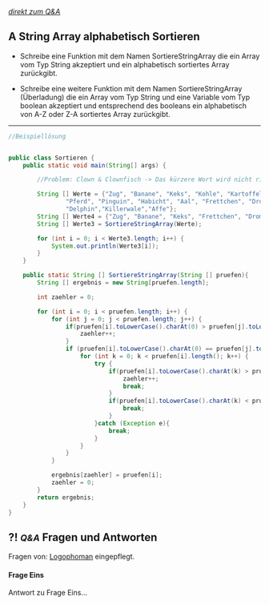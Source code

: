 *[direkt zum Q&A](#-qa-fragen-und-antworten)*

## **A** String Array alphabetisch Sortieren

- Schreibe eine Funktion mit dem Namen SortiereStringArray die ein Array vom Typ String akzeptiert und ein alphabetisch sortiertes Array zurückgibt.

- Schreibe eine weitere Funktion mit dem Namen SortiereStringArray (Überladung) die ein Array vom Typ String und eine Variable vom Typ boolean akzeptiert und entsprechend des booleans ein alphabetisch von A-Z oder Z-A sortiertes Array zurückgibt.

---

```Java
//Beispiellösung


public class Sortieren {
    public static void main(String[] args) {

        //Problem: Clown & Clownfisch -> Das kürzere Wort wird nicht richtig gefunden

        String [] Werte = {"Zug", "Banane", "Keks", "Kohle", "Kartoffel", "Tee", "Clown", "Hamster","Clownfische",
                "Pferd", "Pinguin", "Habicht", "Aal", "Frettchen", "Dromedar", "Tiger", "Truthahn", "Chinchilla", "Frosch",
                "Delphin","Killerwale","Affe"};
        String [] Werte4 = {"Zug", "Banane", "Keks", "Frettchen", "Dromedar", "Tiger"};
        String [] Werte3 = SortiereStringArray(Werte);

        for (int i = 0; i < Werte3.length; i++) {
            System.out.println(Werte3[i]);
        }
    }

    public static String [] SortiereStringArray(String [] pruefen){
        String [] ergebnis = new String[pruefen.length];

        int zaehler = 0;

        for (int i = 0; i < pruefen.length; i++) {
            for (int j = 0; j < pruefen.length; j++) {
                if(pruefen[i].toLowerCase().charAt(0) > pruefen[j].toLowerCase().charAt(0)){
                    zaehler++;
                }
                if (pruefen[i].toLowerCase().charAt(0) == pruefen[j].toLowerCase().charAt(0)){
                    for (int k = 0; k < pruefen[i].length(); k++) {
                        try {
                            if(pruefen[i].toLowerCase().charAt(k) > pruefen[j].toLowerCase().charAt(k)){
                                zaehler++;
                                break;
                            }
                            if(pruefen[i].toLowerCase().charAt(k) < pruefen[j].toLowerCase().charAt(k)){
                                break;
                            }
                        }catch (Exception e){
                            break;
                        }
                    }
                }
            }

            ergebnis[zaehler] = pruefen[i];
            zaehler = 0;
        }
        return ergebnis;
    }
}


```

## **?! _<small>Q&A</small>_** Fragen und Antworten

Fragen von: [Logophoman](https://github.com/Logophoman) eingepflegt.

#### Frage Eins
Antwort zu Frage Eins...

